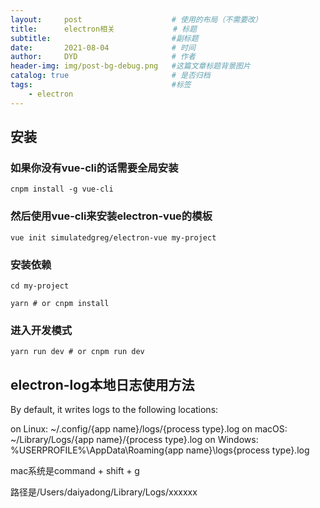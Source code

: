 ```yaml
---
layout:     post   				    # 使用的布局（不需要改）
title:      electron相关             # 标题
subtitle:                           #副标题
date:       2021-08-04 				# 时间
author:     DYD 				    # 作者
header-img: img/post-bg-debug.png 	#这篇文章标题背景图片
catalog: true 						# 是否归档
tags:								#标签
    - electron
---
```


## 安装

### 如果你没有vue-cli的话需要全局安装
```shell
cnpm install -g vue-cli
```

### 然后使用vue-cli来安装electron-vue的模板
```shell
vue init simulatedgreg/electron-vue my-project
```

### 安装依赖

```shell
cd my-project

yarn # or cnpm install
```

### 进入开发模式
```shell
yarn run dev # or cnpm run dev
```

## electron-log本地日志使用方法

By default, it writes logs to the following locations:

on Linux: ~/.config/{app name}/logs/{process type}.log
on macOS: ~/Library/Logs/{app name}/{process type}.log
on Windows: %USERPROFILE%\AppData\Roaming\{app name}\logs\{process type}.log

mac系统是command + shift + g

路径是/Users/daiyadong/Library/Logs/xxxxxx
